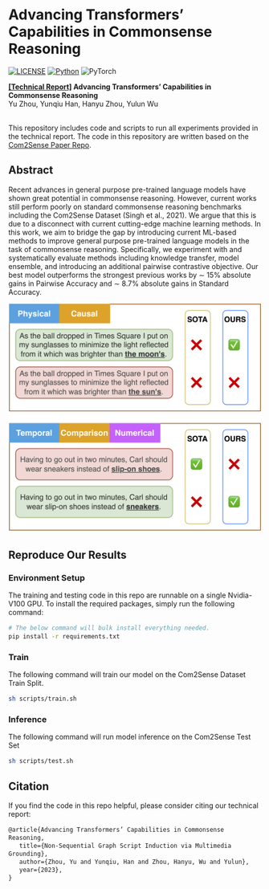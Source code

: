 # Advancing Transformers’ Capabilities in Commonsense Reasoning

[![LICENSE](https://img.shields.io/badge/license-MIT-green)](./LICENSE)
[![Python](https://img.shields.io/badge/python-3.6-blue)](https://www.python.org/)
![PyTorch](https://img.shields.io/badge/pytorch-1.5-yellow)

**[[Technical Report]](https://bryanzhou008.github.io/files/com2sense.pdf) Advancing Transformers’ Capabilities in Commonsense Reasoning**<br>
Yu Zhou, Yunqiu Han, Hanyu Zhou, Yulun Wu<br><br>

This repository includes code and scripts to run all experiments provided in the technical report. The code in this repository are written based on the [Com2Sense Paper Repo](https://github.com/PlusLabNLP/Com2Sense).


## Abstract
Recent advances in general purpose pre-trained language models have shown great potential
in commonsense reasoning. However, current works still perform poorly on standard commonsense reasoning benchmarks including the Com2Sense Dataset (Singh et al., 2021). We argue that this is due to a disconnect with current cutting-edge machine learning methods. In this work, we aim to bridge the gap by introducing current ML-based methods to improve general purpose pre-trained language models in the task of commonsense reasoning. Specifically, we experiment with and systematically evaluate methods including knowledge transfer, model ensemble, and introducing an additional pairwise contrastive objective. Our best model outperforms the strongest previous works by ∼ 15% absolute gains in Pairwise Accuracy and ∼ 8.7% absolute gains in Standard Accuracy.

![](./media/example.png)

## Reproduce Our Results

### Environment Setup

The training and testing code in this repo are runnable on a single Nvidia-V100 GPU. To install the required packages, simply run the following command:

```bash
# The below command will bulk install everything needed.
pip install -r requirements.txt
```

### Train

The following command will train our model on the Com2Sense Dataset Train Split.

```bash
sh scripts/train.sh
```


### Inference

The following command will run model inference on the Com2Sense Test Set

```bash
sh scripts/test.sh
```



## Citation

If you find the code in this repo helpful, please consider citing our technical report:

```
@article{Advancing Transformers’ Capabilities in Commonsense Reasoning,
   title={Non-Sequential Graph Script Induction via Multimedia Grounding},
   author={Zhou, Yu and Yunqiu, Han and Zhou, Hanyu, Wu and Yulun},
   year={2023},
}
```